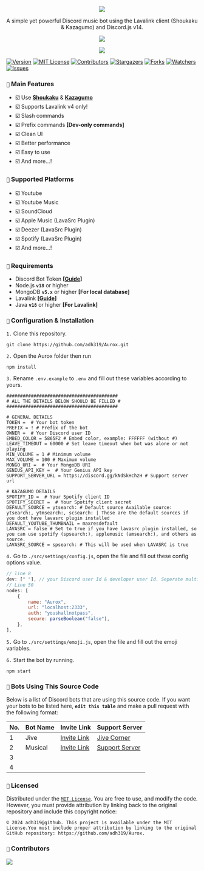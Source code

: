 <p align="center">
<img src="https://capsule-render.vercel.app/api?type=waving&color=gradient&height=200&section=header&text=Aurox&fontSize=80&fontAlignY=35&animation=twinkling&fontColor=gradient"/> 
</p>

<p align="center"> 
  A simple yet powerful Discord music bot using the Lavalink client (Shoukaku & Kazagumo) and Discord.js v14.
</p>

<p align="center"> 
  <a href="https://ko-fi.com/enourdev" target="_blank"> <img src="https://ko-fi.com/img/githubbutton_sm.svg"/> </a>
</p>

<p align="center"> 
  <a href="https://discord.gg/xhTVzbS5NU" target="_blank"> <img src="https://discordapp.com/api/guilds/1056011738950156359/widget.png?style=banner2"/> </a>
</p>

[![Version][version-shield]](version-url) [![MIT License][license-shield]][license-url] [![Contributors][contributors-shield]][contributors-url] [![Stargazers][stars-shield]][stars-url] [![Forks][forks-shield]][forks-url] [![Watchers][watchers-shield]][watchers-url] [![Issues][issues-shield]][issues-url]

### `📢` Main Features

-   ☑️ Use **[Shoukaku](https://github.com/shipgirlproject/Shoukaku)** & **[Kazagumo](https://github.com/Takiyo0/Kazagumo)**
-   ☑️ Supports Lavalink v4 only!
-   ☑️ Slash commands
-   ☑️ Prefix commands **[Dev-only commands]**
-   ☑️ Clean UI
-   ☑️ Better performance
-   ☑️ Easy to use
-   ☑️ And more...!

### `🎵` Supported Platforms

-   ☑️ Youtube
-   ☑️ Youtube Music
-   ☑️ SoundCloud
-   ☑️ Apple Music (LavaSrc Plugin)
-   ☑️ Deezer (LavaSrc Plugin)
-   ☑️ Spotify (LavaSrc Plugin)
-   ☑️ And more...!

### `📌` Requirements

-   Discord Bot Token **[[Guide](https://discordjs.guide/preparations/setting-up-a-bot-application.html#creating-your-bot)]**
-   Node.js **`v18`** or higher
-   MongoDB **`v5.x`** or higher **[For local database]**
-   Lavalink **[[Guide](https://lavalink.dev/)]**
-   Java **`v18`** or higher **[For Lavalink]**

### `🚀` Configuration & Installation

`1.` Clone this repository.

```
git clone https://github.com/adh319/Aurox.git
```

`2.` Open the Aurox folder then run

```
npm install
```

`3.` Rename `.env.example` to `.env` and fill out these variables according to yours.

```
#########################################
# ALL THE DETAILS BELOW SHOULD BE FILLED #
#########################################

# GENERAL DETAILS
TOKEN =  # Your bot token
PREFIX = ! # Prefix of the bot
OWNER =  # Your Discord user ID
EMBED_COLOR = 5865F2 # Embed color, example: FFFFFF (without #)
LEAVE_TIMEOUT = 60000 # Set leave timeout when bot was alone or not playing
MIN_VOLUME = 1 # Minimum volume
MAX_VOLUME = 100 # Maximum volume
MONGO_URI =  # Your MongoDB URI
GENIUS_API_KEY =  # Your Genius API key
SUPPORT_SERVER_URL = https://discord.gg/kNdSkHchzH # Support server url

# KAZAGUMO DETAILS
SPOTIFY_ID =  # Your Spotify client ID
SPOTIFY_SECRET =  # Your Spotify client secret
DEFAULT_SOURCE = ytsearch: # Default source Available source: ytsearch:, ytmsearch:, scsearch: | These are the default sources if you dont have lavasrc plugin installed
DEFAULT_YOUTUBE_THUMBNAIL = maxresdefault
LAVASRC = false # Set to true if you have lavasrc plugin installed, so you can use spotify (spsearch:), applemusic (amsearch:), and others as source.
LAVASRC_SOURCE = spsearch: # This will be used when LAVASRC is true
```

`4.` Go to `./src/settings/config.js`, open the file and fill out these config options value.

```js
// line 8
dev: [" "], // your Discord user Id & developer user Id. Seperate multiple Ids with a comma (,)
// Line 50
nodes: [
    {
        name: "Aurox",
        url: "localhost:2333",
        auth: "youshallnotpass",
        secure: parseBoolean("false"),
    },
],
```

`5.` Go to `./src/settings/emoji.js`, open the file and fill out the emoji variables.

`6.` Start the bot by running.

```
npm start
```

### `🤖` Bots Using This Source Code

Below is a list of Discord bots that are using this source code. If you want your bots to be listed here, **`edit this table`** and make a pull request with the following format:

| No. | Bot Name           | Invite Link                                   | Support Server                                 |
|-----|--------------------|-----------------------------------------------|------------------------------------------------|
| 1   | Jive  | [Invite Link](https://discord.com/oauth2/authorize?client_id=1019954630551158934)   | [Jive Corner](https://discord.gg/kNdSkHchzH)  |
| 2   | Musical | [Invite Link](https://discord.com/oauth2/authorize?client_id=1085342308934889592)  | [Support Server](https://discord.gg/PhjnJygSGv)  |
| 3   |   |    |   |
| 4   |   |    |   |

### `🔐` Licensed

Distributed under the [`MIT License`](https://github.com/adh319/Aurox/blob/main/LICENSE). You are free to use, and modify the code. However, you must provide attribution by linking back to the original repository and include this copyright notice:
```
© 2024 adh319@github. This project is available under the MIT License.You must include proper attribution by linking to the original GitHub repository: https://github.com/adh319/Aurox.
```

### `👥` Contributors

<a href="https://github.com/adh319/Aurox/graphs/contributors">
  <img src="https://contributors-img.web.app/image?repo=adh319/Aurox" />
</a>

[version-shield]: https://img.shields.io/github/package-json/v/adh319/Aurox?style=for-the-badge
[contributors-shield]: https://img.shields.io/github/contributors/adh319/Aurox.svg?style=for-the-badge
[contributors-url]: https://github.com/adh319/Aurox/graphs/contributors
[forks-shield]: https://img.shields.io/github/forks/adh319/Aurox.svg?style=for-the-badge
[forks-url]: https://github.com/adh319/Aurox/network/members
[watchers-shield]: https://img.shields.io/github/watchers/adh319/Aurox?style=for-the-badge
[watchers-url]: https://github.com/adh319/Aurox
[stars-shield]: https://img.shields.io/github/stars/adh319/Aurox.svg?style=for-the-badge
[stars-url]: https://github.com/adh319/Aurox/stargazers
[issues-shield]: https://img.shields.io/github/issues/adh319/Aurox.svg?style=for-the-badge
[issues-url]: https://github.com/adh319/Aurox/issues
[license-shield]: https://img.shields.io/github/license/adh319/Aurox.svg?style=for-the-badge
[license-url]: https://github.com/adh319/Aurox/blob/main/LICENSE
[spon-img]: https://media.discordapp.net/attachments/979364157541462066/982734017671606322/Vultr_Logo_Download_Vector.png
